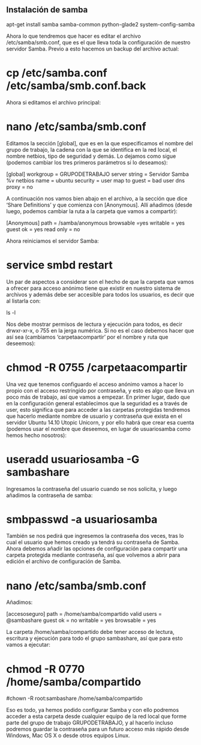 ## Instalación de samba

apt-get install samba samba-common python-glade2 system-config-samba

Ahora lo que tendremos que hacer es editar el archivo /etc/samba/smb.conf, que es el que lleva toda la configuración de nuestro servidor Samba. Previo a esto hacemos un backup del archivo actual:

# cp /etc/samba.conf /etc/samba/smb.conf.back

Ahora si editamos el archivo principal:

# nano /etc/samba/smb.conf

Editamos la sección [global], que es en la que especificamos el nombre del grupo de trabajo, la cadena con la que se identifica en la red local, el nombre netbios, tipo de seguridad y demás. Lo dejamos como sigue (podemos cambiar los tres primeros parámetros si lo deseamos):

[global]
workgroup = GRUPODETRABAJO
server string = Servidor Samba %v
netbios name = ubuntu
security = user
map to guest = bad user
dns proxy = no

A continuación nos vamos bien abajo en el archivo, a la sección que dice ‘Share Definitions’ y que comienza con [Anonymous]. Allí añadimos (desde luego, podemos cambiar la ruta a la carpeta que vamos a compartir):

[Anonymous]
path = /samba/anonymous
browsable =yes
writable = yes
guest ok = yes
read only = no

Ahora reiniciamos el servidor Samba:

# service smbd restart

Un par de aspectos a considerar son el hecho de que la carpeta que vamos a ofrecer para acceso anónimo tiene que existir en nuestro sistema de archivos y además debe ser accesible para todos los usuarios, es decir que al listarla con:

ls -l

Nos debe mostrar permisos de lectura y ejecución para todos, es decir drwxr-xr-x, o 755 en la jerga numérica. Si no es el caso debemos hacer que así sea (cambiamos ‘carpetaacompartir’ por el nombre y ruta que deseemos):

# chmod -R 0755 /carpetaacompartir

Una vez que tenemos configuardo el acceso anónimo vamos a hacer lo propio con el acceso restringido por contraseña, y esto es algo que lleva un poco más de trabajo, así que vamos a empezar. En primer lugar, dado que en la configuración general establecimos que la seguridad es a través de user, esto significa que para acceder a las carpetas protegidas tendremos que hacerlo mediante nombre de usuario y contraseña que exista en el servidor Ubuntu 14.10 Utopic Unicorn, y por ello habrá que crear esa cuenta (podemos usar el nombre que deseemos, en lugar de usuariosamba como hemos hecho nosotros):

# useradd usuariosamba -G sambashare

Ingresamos la contraseña del usuario cuando se nos solicita, y luego añadimos la contraseña de samba:

# smbpasswd -a usuariosamba

También se nos pedirá que ingresemos la contraseña dos veces, tras lo cual el usuario que hemos creado ya tendrá su contraseña de Samba. Ahora debemos añadir las opciones de configuración para compartir una carpeta protegida mediante contraseña, así que volvemos a abrir para edición el archivo de configuración de Samba.

# nano /etc/samba/smb.conf

Añadimos:

[accesoseguro]
path = /home/samba/compartido
valid users = @sambashare
guest ok = no
writable = yes
browsable = yes

La carpeta /home/samba/compartido debe tener acceso de lectura, escritura y ejecución para todo el grupo sambashare, así que para esto vamos a ejecutar:

# chmod -R 0770 /home/samba/compartido

#chown -R root:sambashare /home/samba/compartido

Eso es todo, ya hemos podido configurar Samba y con ello podremos acceder a esta carpeta desde cualquier equipo de la red local que forme parte del grupo de trabajo GRUPODETRABAJO, y al hacerlo incluso podremos guardar la contraseña para un futuro acceso más rápido desde Windows, Mac OS X o desde otros equipos Linux.
